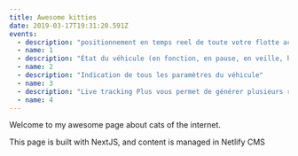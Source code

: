 ```yaml
---
title: Awesome kitties
date: 2019-03-17T19:31:20.591Z
events:
  - description: "positionnement en temps reel de toute votre flotte accessible aussi via smartphone."
  - name: 1
  - description: "État du véhicule (en fonction, en pause, en veille, hors couverture GPRS)"
  - name: 2
  - description: "Indication de tous les paramètres du véhicule"
  - name: 3
  - description: "Live tracking Plus vous permet de générer plusieurs rapports (Relecture (Replaying), excès de vitesse, arrêts, écoconduite, synthèse. Par véhicule(s) et par chauffeur(s) avec l'indicateur RAG)"
  - name: 4
---
```


Welcome to my awesome page about cats of the internet.

This page is built with NextJS, and content is managed in Netlify CMS
